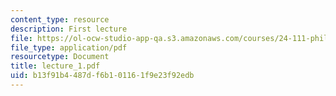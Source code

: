 ```yaml
---
content_type: resource
description: First lecture
file: https://ol-ocw-studio-app-qa.s3.amazonaws.com/courses/24-111-philosophy-of-quantum-mechanics-spring-2005/b13f91b4487df6b101161f9e23f92edb_lecture_1.pdf
file_type: application/pdf
resourcetype: Document
title: lecture_1.pdf
uid: b13f91b4-487d-f6b1-0116-1f9e23f92edb
---
```

